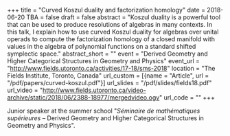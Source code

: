 +++
title = "Curved Koszul duality and factorization homology"
date = 2018-06-20
TBA = false
draft = false
abstract = "Koszul duality is a powerful tool that can be used to produce resolutions of algebras in many contexts. In this talk, I explain how to use curved Koszul duality for algebras over unital operads to compute the factorization homology of a closed manifold with values in the algebra of polynomial functions on a standard shifted symplectic space."
abstract_short = ""
event = "Derived Geometry and Higher Categorical Structures in Geometry and Physics"
event_url = "http://www.fields.utoronto.ca/activities/17-18/sms-2018"
location = "The Fields Institute, Toronto, Canada"
url_custom = [{name = "Article", url = "/pdf/papers/curved-koszul.pdf"}]
url_slides = "/pdf/slides/fields18.pdf"
url_video = "http://www.fields.utoronto.ca/video-archive/static/2018/06/2388-18977/mergedvideo.ogv"
url_code = ""
+++

Junior speaker at the summer school "*Séminaire de mathématiques supérieures* – Derived Geometry and Higher Categorical Structures in Geometry and Physics".
